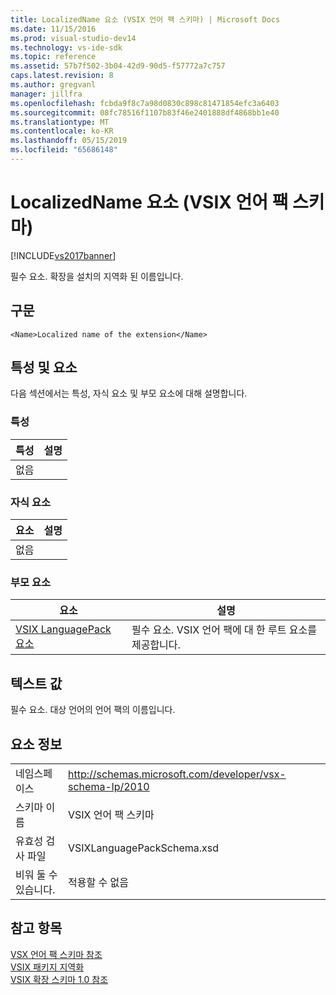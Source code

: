 ```yaml
---
title: LocalizedName 요소 (VSIX 언어 팩 스키마) | Microsoft Docs
ms.date: 11/15/2016
ms.prod: visual-studio-dev14
ms.technology: vs-ide-sdk
ms.topic: reference
ms.assetid: 57b7f502-3b04-42d9-90d5-f57772a7c757
caps.latest.revision: 8
ms.author: gregvanl
manager: jillfra
ms.openlocfilehash: fcbda9f8c7a98d0830c898c81471854efc3a6403
ms.sourcegitcommit: 08fc78516f1107b83f46e2401888df4868bb1e40
ms.translationtype: MT
ms.contentlocale: ko-KR
ms.lasthandoff: 05/15/2019
ms.locfileid: "65686148"
---
```

# <a name="localizedname-element-vsix-language-pack-schema"></a>LocalizedName 요소 (VSIX 언어 팩 스키마)
[!INCLUDE[vs2017banner](../includes/vs2017banner.md)]

필수 요소. 확장을 설치의 지역화 된 이름입니다.  
  
## <a name="syntax"></a>구문  
  
```  
<Name>Localized name of the extension</Name>  
```  
  
## <a name="attributes-and-elements"></a>특성 및 요소  
 다음 섹션에서는 특성, 자식 요소 및 부모 요소에 대해 설명합니다.  
  
### <a name="attributes"></a>특성  
  
|특성|설명|  
|---------------|-----------------|  
|없음||  
  
### <a name="child-elements"></a>자식 요소  
  
|요소|설명|  
|-------------|-----------------|  
|없음||  
  
### <a name="parent-elements"></a>부모 요소  
  
|요소|설명|  
|-------------|-----------------|  
|[VSIX LanguagePack 요소](../extensibility/vsixlanguagepack-element-vsix-language-pack-schema.md)|필수 요소. VSIX 언어 팩에 대 한 루트 요소를 제공합니다.|  
  
## <a name="text-value"></a>텍스트 값  
 필수 요소. 대상 언어의 언어 팩의 이름입니다.  
  
## <a name="element-information"></a>요소 정보  
  
|                 |                                                           |
|-----------------|-----------------------------------------------------------|
|    네임스페이스    | http://schemas.microsoft.com/developer/vsx-schema-lp/2010 |
|   스키마 이름   |                 VSIX 언어 팩 스키마                 |
| 유효성 검사 파일 |                VSIXLanguagePackSchema.xsd                 |
|  비워 둘 수 있습니다.   |                      적용할 수 없음                       |
  
## <a name="see-also"></a>참고 항목  
 [VSX 언어 팩 스키마 참조](../extensibility/vsx-language-pack-schema-reference.md)   
 [VSIX 패키지 지역화](../extensibility/localizing-vsix-packages.md)   
 [VSIX 확장 스키마 1.0 참조](https://msdn.microsoft.com/76e410ec-b1fb-4652-ac98-4a4c52e09a2b)
